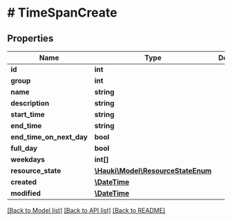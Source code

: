 # # TimeSpanCreate

## Properties

Name | Type | Description | Notes
------------ | ------------- | ------------- | -------------
**id** | **int** |  | [readonly]
**group** | **int** |  |
**name** | **string** |  | [optional]
**description** | **string** |  | [optional]
**start_time** | **string** |  | [optional]
**end_time** | **string** |  | [optional]
**end_time_on_next_day** | **bool** |  | [optional]
**full_day** | **bool** |  | [optional]
**weekdays** | **int[]** |  | [optional]
**resource_state** | [**\Hauki\Model\ResourceStateEnum**](ResourceStateEnum.md) |  | [optional]
**created** | [**\DateTime**](\DateTime.md) |  | [readonly]
**modified** | [**\DateTime**](\DateTime.md) |  | [readonly]

[[Back to Model list]](../../README.md#models) [[Back to API list]](../../README.md#endpoints) [[Back to README]](../../README.md)
